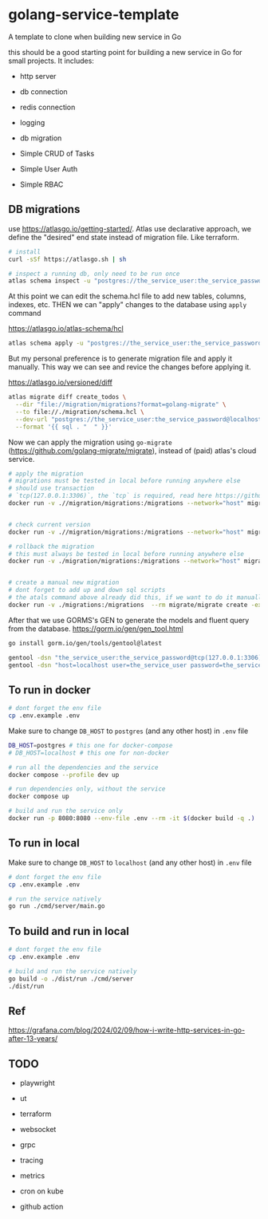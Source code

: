 # golang-service-template
A template to clone when building new service in Go

this should be a good starting point for building a new service in Go for small projects. It includes:
- http server
- db connection
- redis connection
- logging
- db migration

- Simple CRUD of Tasks
- Simple User Auth
- Simple RBAC


## DB migrations

use https://atlasgo.io/getting-started/. Atlas use declarative approach, we define the "desired" end state instead of migration file. Like terraform.

```sh
# install
curl -sSf https://atlasgo.sh | sh
```


```sh
# inspect a running db, only need to be run once
atlas schema inspect -u "postgres://the_service_user:the_service_password@localhost:5432/the_service_database?sslmode=disable" > migration/schema.hcl
```

At this point we can edit the schema.hcl file to add new tables, columns, indexes, etc. THEN we can "apply" changes to the database using `apply` command

https://atlasgo.io/atlas-schema/hcl

```sh
atlas schema apply -u "postgres://the_service_user:the_service_password@localhost:5432/the_service_database?sslmode=disable" --to file://./migration/schema.hcl
```

But my personal preference is to generate migration file and apply it manually. This way we can see and revice the changes before applying it.

https://atlasgo.io/versioned/diff

```sh
atlas migrate diff create_todos \
  --dir "file://migration/migrations?format=golang-migrate" \
  --to file://./migration/schema.hcl \
  --dev-url "postgres://the_service_user:the_service_password@localhost:5432/the_service_database?sslmode=disable" \
  --format '{{ sql . "  " }}'
```

Now we can apply the migration using `go-migrate` (https://github.com/golang-migrate/migrate), instead of (paid) atlas's cloud service.


```sh
# apply the migration
# migrations must be tested in local before running anywhere else
# should use transaction
# `tcp(127.0.0.1:3306)`, the `tcp` is required, read here https://github.com/go-sql-driver/mysql/blob/af8d7931954ec21a96df9610a99c09c2887f2ee7/README.md#examples
docker run -v .//migration/migrations:/migrations --network="host" migrate/migrate -path=/migrations/ -database "postgres://the_service_user:the_service_password@localhost:5432/the_service_database?sslmode=disable" up


# check current version
docker run -v .//migration/migrations:/migrations --network="host" migrate/migrate -path=/migrations/ -database "postgres://the_service_user:the_service_password@localhost:5432/the_service_database?sslmode=disable" version

# rollback the migration
# this must always be tested in local before running anywhere else
docker run -v ./migration/migrations:/migrations --network="host" migrate/migrate -path=/migrations/ -database "postgres://the_service_user:the_service_password@localhost:5432/the_service_database?sslmode=disable" down 1


# create a manual new migration
# dont forget to add up and down sql scripts
# the atals command above already did this, if we want to do it manually, this is the way
docker run -v ./migrations:/migrations  --rm migrate/migrate create -ext sql -dir migrations create_users_table

```


After that we use GORMS's GEN to generate the models and fluent query from the database. https://gorm.io/gen/gen_tool.html

```sh
go install gorm.io/gen/tools/gentool@latest

gentool -dsn "the_service_user:the_service_password@tcp(127.0.0.1:3306)/the_service_database" -outPath "./internal/dao/query"  -fieldNullable -fieldWithIndexTag -fieldWithTypeTag -fieldSignable -db mysql
gentool -dsn "host=localhost user=the_service_user password=the_service_password dbname=the_service_database port=5432 sslmode=disable" -outPath "./internal/dao/query"  -fieldNullable -fieldWithIndexTag -fieldWithTypeTag -fieldSignable -db postgres
```


## To run in docker

```sh
# dont forget the env file
cp .env.example .env
```

Make sure to change `DB_HOST` to `postgres` (and any other host) in `.env` file

```sh
DB_HOST=postgres # this one for docker-compose
# DB_HOST=localhost # this one for non-docker
```


```sh
# run all the dependencies and the service
docker compose --profile dev up

# run dependencies only, without the service
docker compose up

# build and run the service only
docker run -p 8080:8080 --env-file .env --rm -it $(docker build -q .)
```


## To run in local

Make sure to change `DB_HOST` to `localhost` (and any other host) in `.env` file

```sh
# dont forget the env file
cp .env.example .env
```


```bash
# run the service natively
go run ./cmd/server/main.go
```

## To build and run in local

```sh
# dont forget the env file
cp .env.example .env
```

```bash
# build and run the service natively
go build -o ./dist/run ./cmd/server
./dist/run
```


## Ref

https://grafana.com/blog/2024/02/09/how-i-write-http-services-in-go-after-13-years/


## TODO


- playwright
- ut

- terraform

- websocket
- grpc


- tracing
- metrics
- cron on kube

- github action